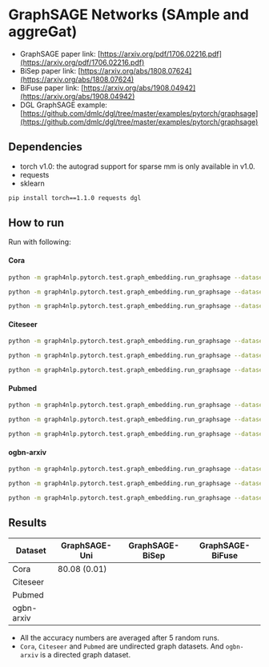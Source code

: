 GraphSAGE Networks (SAmple and aggreGat)
============

- GraphSAGE paper link: [https://arxiv.org/pdf/1706.02216.pdf](https://arxiv.org/pdf/1706.02216.pdf)
- BiSep paper link: [https://arxiv.org/abs/1808.07624](https://arxiv.org/abs/1808.07624)
- BiFuse paper link: [https://arxiv.org/abs/1908.04942](https://arxiv.org/abs/1908.04942)
- DGL GraphSAGE example: [https://github.com/dmlc/dgl/tree/master/examples/pytorch/graphsage](https://github.com/dmlc/dgl/tree/master/examples/pytorch/graphsage)

Dependencies
------------
- torch v1.0: the autograd support for sparse mm is only available in v1.0.
- requests
- sklearn

```bash
pip install torch==1.1.0 requests dgl
```

How to run
----------

Run with following:

#### Cora

```bash
python -m graph4nlp.pytorch.test.graph_embedding.run_graphsage --dataset=cora --gpu=0 --direction-option uni
```
```bash
python -m graph4nlp.pytorch.test.graph_embedding.run_graphsage --dataset=cora --gpu=0 --direction-option bi_sep
```
```bash
python -m graph4nlp.pytorch.test.graph_embedding.run_graphsage --dataset=cora --gpu=0 --direction-option bi_fuse
```

#### Citeseer
```bash
python -m graph4nlp.pytorch.test.graph_embedding.run_graphsage --dataset=citeseer --gpu=0 --early-stop  --direction-option uni
```
```bash
python -m graph4nlp.pytorch.test.graph_embedding.run_graphsage --dataset=citeseer --gpu=0 --early-stop  --direction-option bi_sep
```
```bash
python -m graph4nlp.pytorch.test.graph_embedding.run_graphsage --dataset=citeseer --gpu=0 --early-stop  --direction-option bi_fuse
```

#### Pubmed
```bash
python -m graph4nlp.pytorch.test.graph_embedding.run_graphsage --dataset=pubmed --gpu=0 --num-out-heads=8 --weight-decay=0.001 --early-stop  --direction-option uni
```
```bash
python -m graph4nlp.pytorch.test.graph_embedding.run_graphsage --dataset=pubmed --gpu=0 --num-out-heads=8 --weight-decay=0.001 --early-stop  --direction-option bi_sep
```
```bash
python -m graph4nlp.pytorch.test.graph_embedding.run_graphsage --dataset=pubmed --gpu=0 --num-out-heads=8 --weight-decay=0.001 --early-stop  --direction-option bi_fuse
```

#### ogbn-arxiv
<!-- ```bash
python -m graph4nlp.pytorch.test.graph_embedding.run_graphsage --dataset=ogbn-arxiv --gpu=0 --early-stop  --epochs 1000 --num-hidden 128 --direction-option uni 
```
```bash
python -m graph4nlp.pytorch.test.graph_embedding.run_graphsage --dataset=ogbn-arxiv --gpu=0 --early-stop  --epochs 1000 --num-hidden 128 --direction-option bi_sep 
```
```bash
python -m graph4nlp.pytorch.test.graph_embedding.run_graphsage --dataset=ogbn-arxiv --gpu=0 --early-stop  --epochs 1000 --num-hidden 128 --direction-option bi_fuse
``` -->

```bash
python -m graph4nlp.pytorch.test.graph_embedding.run_graphsage --dataset=ogbn-arxiv --gpu=0 --early-stop --direction-option uni
```
```bash
python -m graph4nlp.pytorch.test.graph_embedding.run_graphsage --dataset=ogbn-arxiv --gpu=0 --early-stop --direction-option bi_sep
```
```bash
python -m graph4nlp.pytorch.test.graph_embedding.run_graphsage --dataset=ogbn-arxiv --gpu=0 --early-stop --direction-option bi_fuse
```
Results
-------

| Dataset  | GraphSAGE-Uni |GraphSAGE-BiSep|GraphSAGE-BiFuse|
| -------- | --------------| ------------- | -------------- |
| Cora     | 80.08 (0.01)  |               |                |
| Citeseer |               |               |                |
| Pubmed   |               |               |                |
|ogbn-arxiv|               |               |                |


* All the accuracy numbers are averaged after 5 random runs.
* `Cora`, `Citeseer` and `Pubmed` are undirected graph datasets. And `ogbn-arxiv` is a directed graph dataset.


